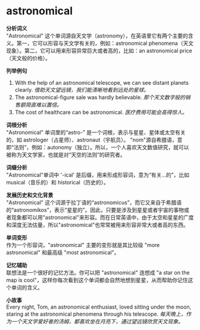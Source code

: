 # astronomical

**分析词义**  
"Astronomical" 这个单词源自天文学（astronomy），在英语里它有两个主要的含义。第一，它可以形容与天文学有关的，例如：astronomical phenomena（天文现象）。第二，它可以用来形容异常巨大或者高的，比如：an astronomical price（天文般的价格）。

  

**列举例句**

  

1.  With the help of an astronomical telescope, we can see distant planets clearly. _借助天文望远镜，我们能清晰地看到远处的星球。_
2.  The astronomical-figure sale was hardly believable. _那个天文数字般的销售额简直难以置信。_
3.  The cost of healthcare can be astronomical. _医疗费用可能会高得惊人。_

  

**词根分析**  
"Astronomical" 单词里的“astro-” 是一个词根，表示与星星、星体或太空有关的，如 astrologer（占星师）、astronaut（宇航员）。 "nom"源自希腊语，意即“法则”，例如：autonomy（独立）。所以，一个人喜欢天文数值研究，就可以被称为天文学家，也就是对“天空的法则”的研究者。

  

**词缀分析**  
"Astronomical"单词中 '-ical' 是后缀，用来形成形容词，意为“有关…的”，比如 musical（音乐的）和 historical（历史的）。

  

**发展历史和文化背景**  
"Astronomical" 这个词源于拉丁语的“astronomicus”，而它又来自于希腊语的“astronomikos”，表示“星星的”。因此，只要是涉及到星星或者宇宙的事物或者现象都可以用"astronomical"来形容。而在日常英语中，由于太空和星星的广度和深度无法估量，所以"astronomical"也常常被用来形容非常大或者高的东西。

  

**单词变形**  
作为一个形容词，"astronomical" 主要的变形就是其比较级 "more astronomical" 和最高级 "most astronomical"。

  

**记忆辅助**  
联想法是一个很好的记忆方法。你可以把 "astronomical" 连想成 "a star on the map is cool"，这样你每次看到这个单词都会自然地想到星星，从而帮助你记住这个单词的含义。

  

**小故事**  
Every night, Tom, an astronomical enthusiast, loved sitting under the moon, staring at the astronomical phenomena through his telescope. _每天晚上，作为一个天文学爱好者的汤姆，都喜欢坐在月亮下，通过望远镜欣赏天文现象。_
